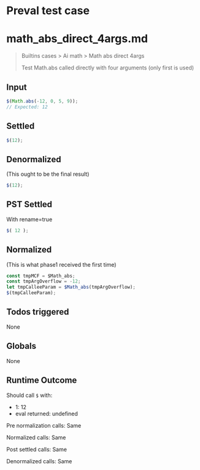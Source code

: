 # Preval test case

# math_abs_direct_4args.md

> Builtins cases > Ai math > Math abs direct 4args
>
> Test Math.abs called directly with four arguments (only first is used)

## Input

`````js filename=intro
$(Math.abs(-12, 0, 5, 9));
// Expected: 12
`````


## Settled


`````js filename=intro
$(12);
`````


## Denormalized
(This ought to be the final result)

`````js filename=intro
$(12);
`````


## PST Settled
With rename=true

`````js filename=intro
$( 12 );
`````


## Normalized
(This is what phase1 received the first time)

`````js filename=intro
const tmpMCF = $Math_abs;
const tmpArgOverflow = -12;
let tmpCalleeParam = $Math_abs(tmpArgOverflow);
$(tmpCalleeParam);
`````


## Todos triggered


None


## Globals


None


## Runtime Outcome


Should call `$` with:
 - 1: 12
 - eval returned: undefined

Pre normalization calls: Same

Normalized calls: Same

Post settled calls: Same

Denormalized calls: Same
